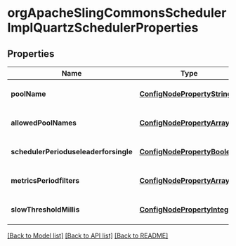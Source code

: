 # orgApacheSlingCommonsSchedulerImplQuartzSchedulerProperties

## Properties
Name | Type | Description | Notes
------------ | ------------- | ------------- | -------------
**poolName** | [**ConfigNodePropertyString**](ConfigNodePropertyString.md) |  | [optional] [default to null]
**allowedPoolNames** | [**ConfigNodePropertyArray**](ConfigNodePropertyArray.md) |  | [optional] [default to null]
**schedulerPerioduseleaderforsingle** | [**ConfigNodePropertyBoolean**](ConfigNodePropertyBoolean.md) |  | [optional] [default to null]
**metricsPeriodfilters** | [**ConfigNodePropertyArray**](ConfigNodePropertyArray.md) |  | [optional] [default to null]
**slowThresholdMillis** | [**ConfigNodePropertyInteger**](ConfigNodePropertyInteger.md) |  | [optional] [default to null]

[[Back to Model list]](../README.md#documentation-for-models) [[Back to API list]](../README.md#documentation-for-api-endpoints) [[Back to README]](../README.md)


